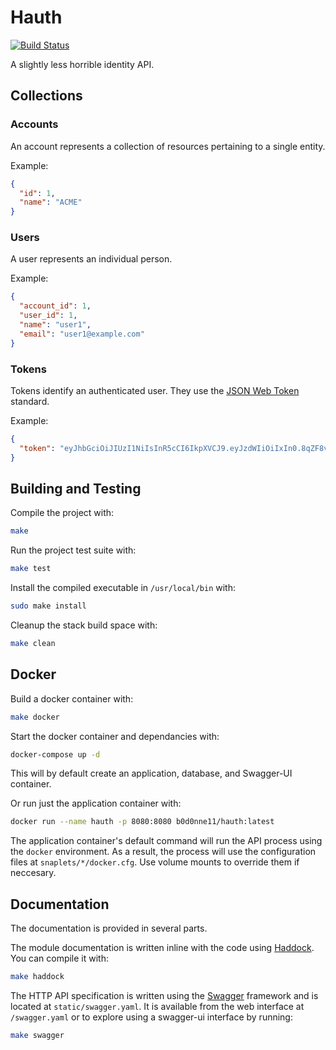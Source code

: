 # Hauth

[![Build Status](https://travis-ci.org/b0d0nne11/hauth.svg?branch=master)](https://travis-ci.org/b0d0nne11/hauth)

A slightly less horrible identity API.

## Collections

### Accounts

An account represents a collection of resources pertaining to a single entity.

Example:
```json
{
  "id": 1,
  "name": "ACME"
}
```

### Users

A user represents an individual person.

Example:
```json
{
  "account_id": 1,
  "user_id": 1,
  "name": "user1",
  "email": "user1@example.com"
}
```

### Tokens

Tokens identify an authenticated user. They use the [JSON Web
Token](https://jwt.io/) standard.

Example:
```json
{
  "token": "eyJhbGciOiJIUzI1NiIsInR5cCI6IkpXVCJ9.eyJzdWIiOiIxIn0.8qZF8vbN3UpcanXFc-mPXJkOPN01-bRch8XX3rToP1U"
}
```

## Building and Testing

Compile the project with:
```bash
make
```

Run the project test suite with:
```bash
make test
```

Install the compiled executable in `/usr/local/bin` with:
```bash
sudo make install
```

Cleanup the stack build space with:
```bash
make clean
```

## Docker

Build a docker container with:
```bash
make docker
```

Start the docker container and dependancies with:
```bash
docker-compose up -d
```

This will by default create an application, database, and Swagger-UI container.

Or run just the application container with:
```bash
docker run --name hauth -p 8080:8080 b0d0nne11/hauth:latest
```

 The application container's default command will run the API process using the
 `docker` environment. As a result, the process will use the configuration
 files at `snaplets/*/docker.cfg`. Use volume mounts to override them if
 neccesary.

## Documentation

The documentation is provided in several parts.

The module documentation is written inline with the code using
[Haddock](https://www.haskell.org/haddock/). You can compile it with:
```bash
make haddock
```

The HTTP API specification is written using the [Swagger](http://swagger.io/)
framework and is located at `static/swagger.yaml`. It is available from the web
interface at `/swagger.yaml` or to explore using a swagger-ui interface by
running:
```bash
make swagger
```

